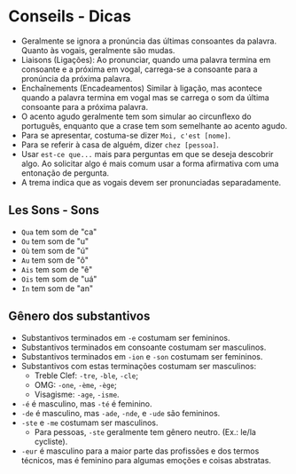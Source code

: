 # Conseils - Dicas

-   Geralmente se ignora a pronúncia das últimas consoantes da palavra. Quanto às vogais, geralmente são mudas.
-   Liaisons (Ligações): Ao pronunciar, quando uma palavra termina em consoante e a próxima em vogal, carrega-se a consoante para a pronúncia da próxima palavra.
-   Enchaînements (Encadeamentos) Similar à ligação, mas acontece quando a palavra termina em vogal mas se carrega o som da última consoante para a próxima palavra.
-   O acento agudo geralmente tem som simular ao circunflexo do português, enquanto que a crase tem som semelhante ao acento agudo.
-   Para se apresentar, costuma-se dizer `Moi, c'est [nome]`.
-   Para se referir à casa de alguém, dizer `chez [pessoa]`.
-   Usar `est-ce que...` mais para perguntas em que se deseja descobrir algo. Ao solicitar algo é mais comum usar a forma afirmativa com uma entonação de pergunta.
-   A trema indica que as vogais devem ser pronunciadas separadamente.

## Les Sons - Sons

-   `Qua` tem som de "ca"
-   `Ou` tem som de "u"
-   `Où` tem som de "ú"
-   `Au` tem som de "ô"
-   `Ais` tem som de "ê"
-   `Ois` tem som de "uá"
-   `In` tem som de "an"

## Gênero dos substantivos

-   Substantivos terminados em `-e` costumam ser femininos.
-   Substantivos terminados em consoante costumam ser masculinos.
-   Substantivos terminados em `-ion` e `-son` costumam ser femininos.
-   Substantivos com estas terminações costumam ser masculinos:
    -   Treble Clef: `-tre`, `-ble`, `-cle`;
    -   OMG: `-one`, `-ème`, `-ège`;
    -   Visagisme: `-age`, `-isme`.
-   `-é` é masculino, mas `-té` é feminino.
-   `-de` é masculino, mas `-ade`, `-nde`, e `-ude` são femininos.
-   `-ste` e `-me` costumam ser masculinos.
    -   Para pessoas, `-ste` geralmente tem gênero neutro. (Ex.: le/la cycliste).
-   `-eur` é masculino para a maior parte das profissões e dos termos técnicos, mas é feminino para algumas emoções e coisas abstratas.

